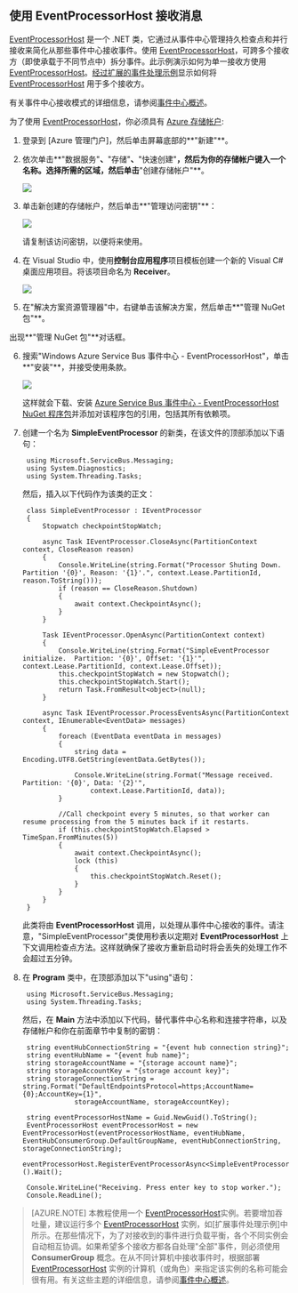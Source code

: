 ## 使用 EventProcessorHost 接收消息

[EventProcessorHost] 是一个 .NET 类，它通过从事件中心管理持久检查点和并行接收来简化从那些事件中心接收事件。使用 [EventProcessorHost]，可跨多个接收方（即使承载于不同节点中）拆分事件。此示例演示如何为单一接收方使用 [EventProcessorHost]。[经过扩展的事件处理示例]显示如何将 [EventProcessorHost] 用于多个接收方。

有关事件中心接收模式的详细信息，请参阅[事件中心概述]。

为了使用 [EventProcessorHost]，你必须具有 [Azure 存储帐户]:

1. 登录到 [Azure 管理门户]，然后单击屏幕底部的**"新建"**。

2. 依次单击**"数据服务"**、**"存储"**、**"快速创建"**，然后为你的存储帐户键入一个名称。选择所需的区域，然后单击**"创建存储帐户"**。

   	![][11]

3. 单击新创建的存储帐户，然后单击**"管理访问密钥"**：

   	![][12]

	请复制该访问密钥，以便将来使用。

4. 在 Visual Studio 中，使用**控制台应用程序**项目模板创建一个新的 Visual C# 桌面应用项目。将该项目命名为 **Receiver**。

   	![][14]

5. 在"解决方案资源管理器"中，右键单击该解决方案，然后单击**"管理 NuGet 包"**。 

出现**"管理 NuGet 包"**对话框。

6. 搜索"Windows Azure Service Bus 事件中心 - EventProcessorHost"，单击**"安装"**，并接受使用条款。 

	![][13]

	这样就会下载、安装 <a href="https://www.nuget.org/packages/Microsoft.Azure.ServiceBus.EventProcessorHost">Azure Service Bus 事件中心 - EventProcessorHost NuGet 程序包</a>并添加对该程序包的引用，包括其所有依赖项。

7. 创建一个名为 **SimpleEventProcessor** 的新类，在该文件的顶部添加以下语句：

		using Microsoft.ServiceBus.Messaging;
		using System.Diagnostics;
		using System.Threading.Tasks;

	然后，插入以下代码作为该类的正文：

		class SimpleEventProcessor : IEventProcessor
	    {
	        Stopwatch checkpointStopWatch;
	        
	        async Task IEventProcessor.CloseAsync(PartitionContext context, CloseReason reason)
	        {
	            Console.WriteLine(string.Format("Processor Shuting Down.  Partition '{0}', Reason: '{1}'.", context.Lease.PartitionId, reason.ToString()));
	            if (reason == CloseReason.Shutdown)
	            {
	                await context.CheckpointAsync();
	            }
	        }
	
	        Task IEventProcessor.OpenAsync(PartitionContext context)
	        {
	            Console.WriteLine(string.Format("SimpleEventProcessor initialize.  Partition: '{0}', Offset: '{1}'", context.Lease.PartitionId, context.Lease.Offset));
	            this.checkpointStopWatch = new Stopwatch();
	            this.checkpointStopWatch.Start();
	            return Task.FromResult<object>(null);
	        }
	
	        async Task IEventProcessor.ProcessEventsAsync(PartitionContext context, IEnumerable<EventData> messages)
	        {
	            foreach (EventData eventData in messages)
	            {
	                string data = Encoding.UTF8.GetString(eventData.GetBytes());
	                
	                Console.WriteLine(string.Format("Message received.  Partition: '{0}', Data: '{2}'",
	                    context.Lease.PartitionId, data));
	            }
	
	            //Call checkpoint every 5 minutes, so that worker can resume processing from the 5 minutes back if it restarts.
	            if (this.checkpointStopWatch.Elapsed > TimeSpan.FromMinutes(5))
	            {
	                await context.CheckpointAsync();
	                lock (this)
	                {
	                    this.checkpointStopWatch.Reset();
	                }
	            }
	        }
	    }

	此类将由 **EventProcessorHost** 调用，以处理从事件中心接收的事件。请注意，"SimpleEventProcessor"类使用秒表以定期对 **EventProcessorHost** 上下文调用检查点方法。这样就确保了接收方重新启动时将会丢失的处理工作不会超过五分钟。

8. 在 **Program** 类中，在顶部添加以下"using"语句：

		using Microsoft.ServiceBus.Messaging;
		using System.Threading.Tasks;
	
	然后，在 **Main** 方法中添加以下代码，替代事件中心名称和连接字符串，以及存储帐户和你在前面章节中复制的密钥：

		string eventHubConnectionString = "{event hub connection string}";
        string eventHubName = "{event hub name}";
        string storageAccountName = "{storage account name}";
        string storageAccountKey = "{storage account key}";
        string storageConnectionString = string.Format("DefaultEndpointsProtocol=https;AccountName={0};AccountKey={1}",
                    storageAccountName, storageAccountKey);

        string eventProcessorHostName = Guid.NewGuid().ToString();
        EventProcessorHost eventProcessorHost = new EventProcessorHost(eventProcessorHostName, eventHubName, EventHubConsumerGroup.DefaultGroupName, eventHubConnectionString, storageConnectionString);
        eventProcessorHost.RegisterEventProcessorAsync<SimpleEventProcessor>().Wait();
            
        Console.WriteLine("Receiving. Press enter key to stop worker.");
        Console.ReadLine();

> [AZURE.NOTE] 本教程使用一个 [EventProcessorHost]实例。若要增加吞吐量，建议运行多个 [EventProcessorHost] 实例，如[扩展事件处理示例]中所示。在那些情况下，为了对接收到的事件进行负载平衡，各个不同实例会自动相互协调。如果希望多个接收方都各自处理"全部"事件，则必须使用 **ConsumerGroup** 概念。在从不同计算机中接收事件时，根据部署 [EventProcessorHost] 实例的计算机（或角色）来指定该实例的名称可能会很有用。有关这些主题的详细信息，请参阅[事件中心概述]。

<!-- Links -->
[事件中心概述]: http://msdn.microsoft.com/zh-cn/library/azure/dn836025.aspx
[经过扩展的事件处理示例]: https://code.msdn.microsoft.com/windowsazure/Service-Bus-Event-Hub-45f43fc3
[Azure 存储帐户]: http://www.windowsazure.cn/zh-cn/documentation/articles/storage-create-storage-account/
[EventProcessorHost]: http://msdn.microsoft.com/zh-cn/library/azure/microsoft.servicebus.messaging.eventprocessorhost(v=azure.95).aspx 

<!-- Images -->

[11]: ./media/service-bus-event-hubs-getstarted/create-eph-csharp2.png
[12]: ./media/service-bus-event-hubs-getstarted/create-eph-csharp3.png
[13]: ./media/service-bus-event-hubs-getstarted/create-eph-csharp1.png
[14]: ./media/service-bus-event-hubs-getstarted/create-sender-csharp1.png
